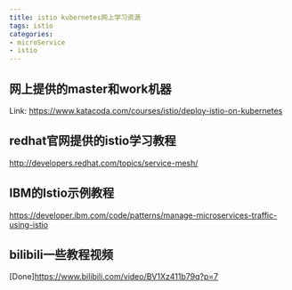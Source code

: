 ```yaml
---
title: istio kubernetes网上学习资源
tags: istio
categories:
- microService
- istio
---
```


## 网上提供的master和work机器
Link: https://www.katacoda.com/courses/istio/deploy-istio-on-kubernetes


## redhat官网提供的istio学习教程

http://developers.redhat.com/topics/service-mesh/

## IBM的Istio示例教程

https://developer.ibm.com/code/patterns/manage-microservices-traffic-using-istio


## bilibili一些教程视频

[Done]https://www.bilibili.com/video/BV1Xz411b79q?p=7
